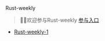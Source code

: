 <div id="weekly">
    <div id="word">Rust-weekly</div>
</div>

> 🎉🎉欢迎参与Rust-weekly [参与入口](https://github.com/rustlang-cn/rustlang-cn/blob/master/docs/weekly/Rust-weekly-next.md)

* [Rust-weekly-1](/weekly/dir/Rust-weekly-1.html)
